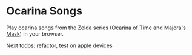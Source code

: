 # Ocarina Songs

Play ocarina songs from the Zelda series ([Ocarina of Time](https://en.wikipedia.org/wiki/The_Legend_of_Zelda:_Ocarina_of_Time) and [Majora's Mask](https://en.wikipedia.org/wiki/The_Legend_of_Zelda:_Majora%27s_Mask)) in your browser.

Next todos: refactor, test on apple devices
